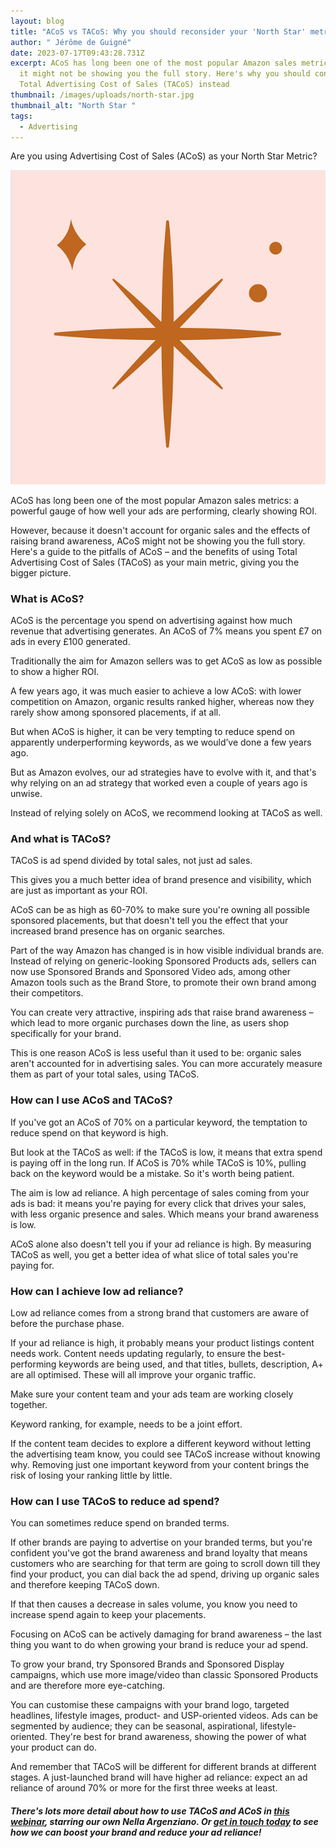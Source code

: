 ```yaml
---
layout: blog
title: "ACoS vs TACoS: Why you should reconsider your 'North Star' metric on Amazon"
author: " Jérôme de Guigné"
date: 2023-07-17T09:43:28.731Z
excerpt: ACoS has long been one of the most popular Amazon sales metrics - but
  it might not be showing you the full story. Here's why you should consider
  Total Advertising Cost of Sales (TACoS) instead
thumbnail: /images/uploads/north-star.jpg
thumbnail_alt: "North Star "
tags:
  - Advertising
---
```

<!--StartFragment-->

Are you using Advertising Cost of Sales (ACoS) as your North Star Metric?

![North Star](/images/uploads/north-star-small.png "North Star")

ACoS has long been one of the most popular Amazon sales metrics: a powerful gauge of how well your ads are performing, clearly showing ROI.

However, because it doesn't account for organic sales and the effects of raising brand awareness, ACoS might not be showing you the full story. Here's a guide to the pitfalls of ACoS – and the benefits of using Total Advertising Cost of Sales (TACoS) as your main metric, giving you the bigger picture.

### What is ACoS?

ACoS is the percentage you spend on advertising against how much revenue that advertising generates. An ACoS of 7% means you spent £7 on ads in every £100 generated.

Traditionally the aim for Amazon sellers was to get ACoS as low as possible to show a higher ROI.

A few years ago, it was much easier to achieve a low ACoS: with lower competition on Amazon, organic results ranked higher, whereas now they rarely show among sponsored placements, if at all.

But when ACoS is higher, it can be very tempting to reduce spend on apparently underperforming keywords, as we would’ve done a few years ago.

But as Amazon evolves, our ad strategies have to evolve with it, and that's why relying on an ad strategy that worked even a couple of years ago is unwise.

Instead of relying solely on ACoS, we recommend looking at TACoS as well.

### And what is TACoS?

TACoS is ad spend divided by total sales, not just ad sales.

This gives you a much better idea of brand presence and visibility, which are just as important as your ROI.

ACoS can be as high as 60-70% to make sure you're owning all possible sponsored placements, but that doesn't tell you the effect that your increased brand presence has on organic searches.

Part of the way Amazon has changed is in how visible individual brands are. Instead of relying on generic-looking Sponsored Products ads, sellers can now use Sponsored Brands and Sponsored Video ads, among other Amazon tools such as the Brand Store, to promote their own brand among their competitors.

You can create very attractive, inspiring ads that raise brand awareness – which lead to more organic purchases down the line, as users shop specifically for your brand.

This is one reason ACoS is less useful than it used to be: organic sales aren't accounted for in advertising sales. You can more accurately measure them as part of your total sales, using TACoS.

### How can I use ACoS and TACoS?

If you've got an ACoS of 70% on a particular keyword, the temptation to reduce spend on that keyword is high.

But look at the TACoS as well: if the TACoS is low, it means that extra spend is paying off in the long run. If ACoS is 70% while TACoS is 10%, pulling back on the keyword would be a mistake. So it's worth being patient.

The aim is low ad reliance. A high percentage of sales coming from your ads is bad: it means you're paying for every click that drives your sales, with less organic presence and sales. Which means your brand awareness is low.

ACoS alone also doesn't tell you if your ad reliance is high. By measuring TACoS as well, you get a better idea of what slice of total sales you're paying for.

### How can I achieve low ad reliance?

Low ad reliance comes from a strong brand that customers are aware of before the purchase phase.

If your ad reliance is high, it probably means your product listings content needs work. Content needs updating regularly, to ensure the best-performing keywords are being used, and that titles, bullets, description, A+ are all optimised. These will all improve your organic traffic.

Make sure your content team and your ads team are working closely together.

Keyword ranking, for example, needs to be a joint effort.

If the content team decides to explore a different keyword without letting the advertising team know, you could see TACoS increase without knowing why. Removing just one important keyword from your content brings the risk of losing your ranking little by little.

### How can I use TACoS to reduce ad spend?

You can sometimes reduce spend on branded terms.

If other brands are paying to advertise on your branded terms, but you're confident you've got the brand awareness and brand loyalty that means customers who are searching for that term are going to scroll down till they find your product, you can dial back the ad spend, driving up organic sales and therefore keeping TACoS down.

If that then causes a decrease in sales volume, you know you need to increase spend again to keep your placements. 

Focusing on ACoS can be actively damaging for brand awareness – the last thing you want to do when growing your brand is reduce your ad spend.

To grow your brand, try Sponsored Brands and Sponsored Display campaigns, which use more image/video than classic Sponsored Products and are therefore more eye-catching.

You can customise these campaigns with your brand logo, targeted headlines, lifestyle images, product- and USP-oriented videos. Ads can be segmented by audience; they can be seasonal, aspirational, lifestyle-oriented. They're best for brand awareness, showing the power of what your product can do.

And remember that TACoS will be different for different brands at different stages. A just-launched brand will have higher ad reliance: expect an ad reliance of around 70% or more for the first three weeks at least.

##### There's lots more detail about how to use TACoS and ACoS in [this webinar](https://www.youtube.com/watch?v=ufQky1NoVGw), starring our own Nella Argenziano. Or [get in touch today](https://e-comas.com/contact.html) to see how we can boost your brand and reduce your ad reliance!

<!--EndFragment-->